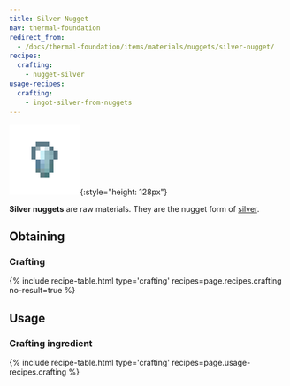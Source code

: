 ```yaml
---
title: Silver Nugget
nav: thermal-foundation
redirect_from:
  - /docs/thermal-foundation/items/materials/nuggets/silver-nugget/
recipes:
  crafting:
    - nugget-silver
usage-recipes:
  crafting:
    - ingot-silver-from-nuggets
---
```


![Silver nugget](/assets/images/thermal-foundation/nugget-silver.png){:style="height: 128px"}


**Silver nuggets** are raw materials. They are the nugget form of
[silver](/docs/silver-ingot/).


Obtaining
---------

### Crafting
{% include recipe-table.html type='crafting' recipes=page.recipes.crafting no-result=true %}


Usage
-----

### Crafting ingredient
{% include recipe-table.html type='crafting' recipes=page.usage-recipes.crafting %}
